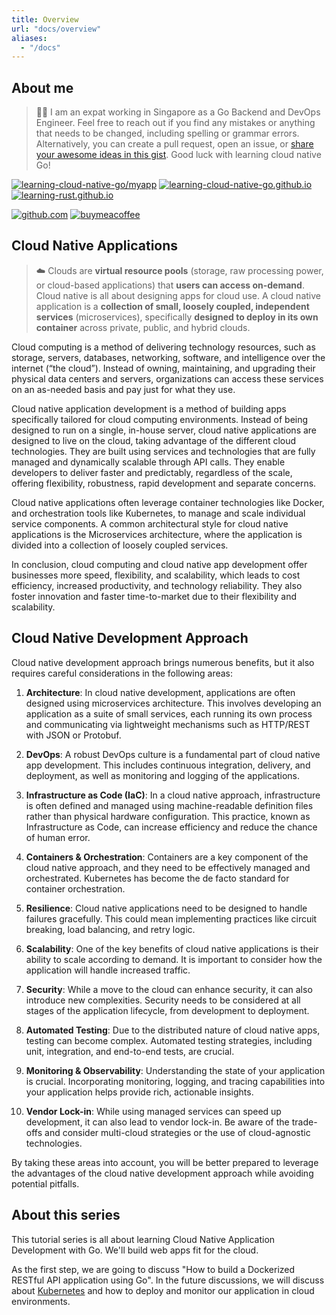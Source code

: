 ```yaml
---
title: Overview
url: "docs/overview"
aliases:
  - "/docs"
---
```



## About me

> 🧑‍💻 I am an expat working in Singapore as a Go Backend and DevOps Engineer. Feel free to reach out if you find any mistakes or anything that needs to be changed, including spelling or grammar errors. Alternatively, you can create a pull request, open an issue, or [share your awesome ideas in this gist](https://gist.github.com/dumindu/153b6cf8a346d3a1aad51e17291d4dda). Good luck with learning cloud native Go!

[![learning-cloud-native-go/myapp](https://img.shields.io/github/stars/learning-cloud-native-go/myapp?style=for-the-badge&logo=go&logoColor=333333&label=learning-cloud-native-go/myapp&labelColor=f9f9f9&color=00ADD8)](https://github.com/learning-cloud-native-go/myapp)
[![learning-cloud-native-go.github.io](https://img.shields.io/github/stars/learning-cloud-native-go/learning-cloud-native-go.github.io?style=for-the-badge&logo=go&logoColor=333333&label=learning-cloud-native-go.github.io&labelColor=f9f9f9&color=00ADD8)](https://github.com/learning-cloud-native-go/learning-cloud-native-go.github.io)
[![learning-rust.github.io](https://img.shields.io/github/stars/learning-rust/learning-rust.github.io?style=for-the-badge&logo=rust&label=learning-rust.github.io&logoColor=333333&labelColor=f9f9f9&color=F46623)](https://learning-rust.github.io)

[![github.com](https://img.shields.io/badge/dumindu-866ee7?style=for-the-badge&logo=GitHub&logoColor=333333&labelColor=f9f9f9)](https://github.com/dumindu)
[![buymeacoffee](https://img.shields.io/badge/Buy%20me%20a%20coffee-dumindu-FFDD00?style=for-the-badge&logo=buymeacoffee&logoColor=333333&labelColor=f9f9f9)](https://www.buymeacoffee.com/dumindu)


## Cloud Native Applications

> ☁️ Clouds are **virtual resource pools** (storage, raw processing power, or cloud-based applications) that **users can access on-demand**. Cloud native is all about designing apps for cloud use. A cloud native application is a **collection of small, loosely coupled, independent services** (microservices), specifically **designed to deploy in its own container** across private, public, and hybrid clouds.

Cloud computing is a method of delivering technology resources, such as storage, servers, databases, networking, software, and intelligence over the internet (“the cloud”). Instead of owning, maintaining, and upgrading their physical data centers and servers, organizations can access these services on an as-needed basis and pay just for what they use.

Cloud native application development is a method of building apps specifically tailored for cloud computing environments. Instead of being designed to run on a single, in-house server, cloud native applications are designed to live on the cloud, taking advantage of the different cloud technologies. They are built using services and technologies that are fully managed and dynamically scalable through API calls. They enable developers to deliver faster and predictably, regardless of the scale, offering flexibility, robustness, rapid development and separate concerns.

Cloud native applications often leverage container technologies like Docker, and orchestration tools like Kubernetes, to manage and scale individual service components. A common architectural style for cloud native applications is the Microservices architecture, where the application is divided into a collection of loosely coupled services.

In conclusion, cloud computing and cloud native app development offer businesses more speed, flexibility, and scalability, which leads to cost efficiency, increased productivity, and technology reliability. They also foster innovation and faster time-to-market due to their flexibility and scalability.


## Cloud Native Development Approach

Cloud native development approach brings numerous benefits, but it also requires careful considerations in the following areas:

1. **Architecture**: In cloud native development, applications are often designed using microservices architecture. This involves developing an application as a suite of small services, each running its own process and communicating via lightweight mechanisms such as HTTP/REST with JSON or Protobuf.

2. **DevOps**: A robust DevOps culture is a fundamental part of cloud native app development. This includes continuous integration, delivery, and deployment, as well as monitoring and logging of the applications.

3. **Infrastructure as Code (IaC)**: In a cloud native approach, infrastructure is often defined and managed using machine-readable definition files rather than physical hardware configuration. This practice, known as Infrastructure as Code, can increase efficiency and reduce the chance of human error.

4. **Containers & Orchestration**: Containers are a key component of the cloud native approach, and they need to be effectively managed and orchestrated. Kubernetes has become the de facto standard for container orchestration.

5. **Resilience**: Cloud native applications need to be designed to handle failures gracefully. This could mean implementing practices like circuit breaking, load balancing, and retry logic.

6. **Scalability**: One of the key benefits of cloud native applications is their ability to scale according to demand. It is important to consider how the application will handle increased traffic.

7. **Security**: While a move to the cloud can enhance security, it can also introduce new complexities. Security needs to be considered at all stages of the application lifecycle, from development to deployment.

8. **Automated Testing**: Due to the distributed nature of cloud native apps, testing can become complex. Automated testing strategies, including unit, integration, and end-to-end tests, are crucial.

9. **Monitoring & Observability**: Understanding the state of your application is crucial. Incorporating monitoring, logging, and tracing capabilities into your application helps provide rich, actionable insights.

10. **Vendor Lock-in**: While using managed services can speed up development, it can also lead to vendor lock-in. Be aware of the trade-offs and consider multi-cloud strategies or the use of cloud-agnostic technologies.

By taking these areas into account, you will be better prepared to leverage the advantages of the cloud native development approach while avoiding potential pitfalls.


## About this series
This tutorial series is all about learning Cloud Native Application Development with Go. We'll build web apps fit for the cloud.

As the first step, we are going to discuss "How to build a Dockerized RESTful API application using Go". In the future discussions, we will discuss about [Kubernetes](https://kubernetes.io/) and how to deploy and monitor our application in cloud environments.
